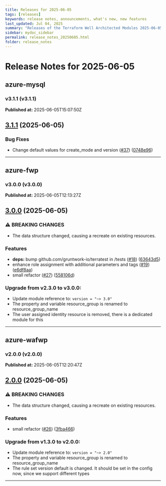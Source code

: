 ```yaml
---
title: Releases for 2025-06-05
tags: [releases]
keywords: release notes, announcements, what's new, new features
last_updated: Jul 04, 2025
summary: "Releases of the Terraform Well Architected Modules 2025-06-05"
sidebar: mydoc_sidebar
permalink: release_notes_20250605.html
folder: release_notes
---
```


# Release Notes for 2025-06-05

## azure-mysql
### v3.1.1 (v3.1.1)
**Published at:** 2025-06-05T15:07:50Z

## [3.1.1](https://github.com/CloudNationHQ/terraform-azure-mysql/compare/v3.1.0...v3.1.1) (2025-06-05)


### Bug Fixes

* Change default values for create_mode and version ([#37](https://github.com/CloudNationHQ/terraform-azure-mysql/issues/37)) ([0748e96](https://github.com/CloudNationHQ/terraform-azure-mysql/commit/0748e96c2570f7d936529e5eeaaef018ef272503))

---

## azure-fwp
### v3.0.0 (v3.0.0)
**Published at:** 2025-06-05T12:13:27Z

## [3.0.0](https://github.com/CloudNationHQ/terraform-azure-fwp/compare/v2.3.0...v3.0.0) (2025-06-05)


### ⚠ BREAKING CHANGES

* The data structure changed, causing a recreate on existing resources.

### Features

* **deps:** bump github.com/gruntwork-io/terratest in /tests ([#18](https://github.com/CloudNationHQ/terraform-azure-fwp/issues/18)) ([63643d5](https://github.com/CloudNationHQ/terraform-azure-fwp/commit/63643d5998a3aee6a81e1decd92bb99c83d3efe5))
* enhance role assignment with additional parameters and tags ([#19](https://github.com/CloudNationHQ/terraform-azure-fwp/issues/19)) ([e6df8aa](https://github.com/CloudNationHQ/terraform-azure-fwp/commit/e6df8aaba63c7a66462a5ca29f0d7256583df50b))
* small refactor ([#27](https://github.com/CloudNationHQ/terraform-azure-fwp/issues/27)) ([558106d](https://github.com/CloudNationHQ/terraform-azure-fwp/commit/558106d8b9edb1e4782b8b25838970583d079cac))

### Upgrade from v2.3.0 to v3.0.0:

- Update module reference to: `version = "~> 3.0"`
- The property and variable resource_group is renamed to resource_group_name
- The user assigned identity resource is removed, there is a dedicated module for this

---

## azure-wafwp
### v2.0.0 (v2.0.0)
**Published at:** 2025-06-05T12:20:47Z

## [2.0.0](https://github.com/CloudNationHQ/terraform-azure-wafwp/compare/v1.3.0...v2.0.0) (2025-06-05)


### ⚠ BREAKING CHANGES

* The data structure changed, causing a recreate on existing resources.

### Features

* small refactor ([#26](https://github.com/CloudNationHQ/terraform-azure-wafwp/issues/26)) ([3fba466](https://github.com/CloudNationHQ/terraform-azure-wafwp/commit/3fba466d993e315f81121d4819e8c27bcd751e1c))

### Upgrade from v1.3.0 to v2.0.0:

- Update module reference to: `version = "~> 2.0"`
- The property and variable resource_group is renamed to resource_group_name
- The rule set version default is changed. It should be set in the config now, since we support different types

---

